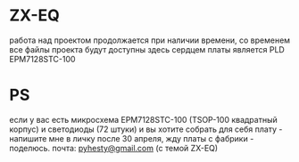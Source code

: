 # ZX-EQ
работа над проектом продолжается при наличии времени,
со временем все файлы проекта будут доступны здесь
сердцем платы является PLD EPM7128STC-100

# PS
если у вас есть микросхема EPM7128STC-100 (TSOP-100 квадратный корпус) и светодиоды (72 штуки) 
и вы хотите собрать для себя плату - напишите мне в личку после 30 апреля, жду платы с фабрики - поделюсь.
почта: pyhesty@gmail.com (с темой ZX-EQ)

